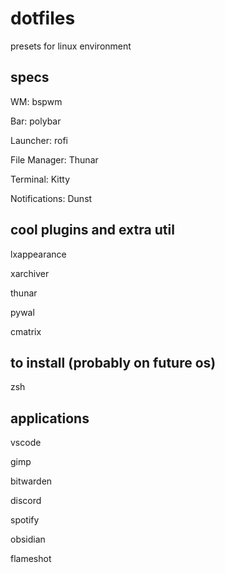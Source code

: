 # dotfiles

presets for linux environment

## specs

WM: bspwm

Bar: polybar

Launcher: rofi

File Manager: Thunar

Terminal: Kitty

Notifications: Dunst

## cool plugins and extra util

lxappearance

xarchiver

thunar

pywal

cmatrix

## to install (probably on future os)

zsh

## applications

vscode

gimp

bitwarden

discord

spotify

obsidian

flameshot
